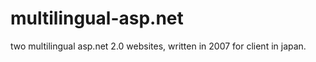 multilingual-asp.net
====================

two multilingual asp.net 2.0 websites, written in 2007 for client in japan.